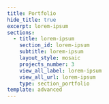```yaml
---
title: Portfolio
hide_title: true
excerpt: lorem-ipsum
sections:
  - title: lorem-ipsum
    section_id: lorem-ipsum
    subtitle: lorem-ipsum
    layout_style: mosaic
    projects_number: 3
    view_all_label: lorem-ipsum
    view_all_url: lorem-ipsum
    type: section_portfolio
template: advanced
---
```

